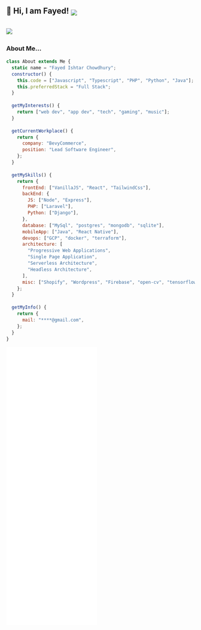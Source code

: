 <h2>👋 Hi, I am Fayed! <img src="https://user-images.githubusercontent.com/6520701/239780509-2be00c62-aac6-46cf-bfff-e7d62b436aee.gif" width="30" style="vertical-align:text-bottom;"> </h2> 
<h2><img width="250" src="https://user-images.githubusercontent.com/6520701/239781678-2041a7ef-c779-4f95-b21c-eef5234d6681.gif"></h2>

### About Me...

```javascript
class About extends Me {
  static name = "Fayed Ishtar Chowdhury";
  constructor() {
    this.code = ["Javascript", "Typescript", "PHP", "Python", "Java"];
    this.preferredStack = "Full Stack";
  }
  
  getMyInterests() {
    return ["web dev", "app dev", "tech", "gaming", "music"];
  }
  
  getCurrentWorkplace() {
    return {
      company: "BevyCommerce",
      position: "Lead Software Engineer",
    };
  }
  
  getMySkills() {
    return {
      frontEnd: ["VanillaJS", "React", "TailwindCss"],
      backEnd: {
        JS: ["Node", "Express"],
        PHP: ["Laravel"],
        Python: ["Django"],
      },
      database: ["MySql", "postgres", "mongodb", "sqlite"],
      mobileApp: ["Java", "React Native"],
      devops: ["GCP", "docker", "terraform"],
      architecture: [
        "Progressive Web Applications",
        "Single Page Application",
        "Serverless Architecture",
        "Headless Architecture",
      ],
      misc: ["Shopify", "Wordpress", "Firebase", "open-cv", "tensorflow"],
    };
  }
  
  getMyInfo() {
    return {
      mail: "****@gmail.com",
    };
  }
}

```

<!--START_SECTION:waka-->
<!--END_SECTION:waka-->


<div>
  <img src="/github-metrics.svg" alt="Metrics left" width="48%" style="vertical-align:top;">
  <span><img src="/github-metrics-right.svg" alt="Metrics right" width="48%" style="vertical-align:top;display:none!important;"></span>
</div>


